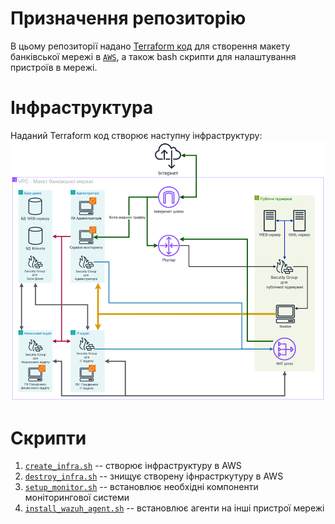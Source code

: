 # Призначення репозиторію

В цьому репозиторії надано [Terraform код](/terraform/) для створення макету банківської мережі в [`AWS`](https://aws.amazon.com), а також bash скрипти для налаштування пристроїв в мережі.

# Інфраструктура

Наданий Terraform код створює наступну інфраструктуру:
![infrastructure](/img/infrastruscture.png)

# Скрипти

1. [`create_infra.sh`](/create_infra.sh) -- створює інфраструктуру в AWS
2. [`destroy_infra.sh`](/destroy_infra.sh) -- знищує створену іфнрастркутуру в AWS
3. [`setup_monitor.sh`](/setup_monitor.sh) -- встановлює необхідні компоненти моніторингової системи
4. [`install_wazuh_agent.sh`](/install_wazuh_agent.sh) -- встановлює агенти на інші пристрої мережі